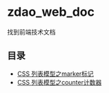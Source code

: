 # zdao_web_doc
找到前端技术文档

## 目录
+ <a href="./2020/css-list-modal.md" >CSS 列表模型之marker标记</a>
+ <a href="./2020/css-list-counter.md" >CSS 列表模型之counter计数器</a>